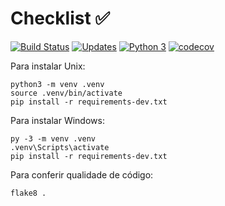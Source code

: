 # Checklist :white_check_mark:

[![Build Status](https://travis-ci.org/joaogarciadelima/checklistos.svg?branch=master)](https://travis-ci.org/joaogarciadelima/checklistos)
[![Updates](https://pyup.io/repos/github/joaogarciadelima/checklistos/shield.svg)](https://pyup.io/repos/github/joaogarciadelima/checklistos/)
[![Python 3](https://pyup.io/repos/github/joaogarciadelima/checklistos/python-3-shield.svg)](https://pyup.io/repos/github/joaogarciadelima/checklistos/)
[![codecov](https://codecov.io/gh/joaogarciadelima/checklistos/branch/master/graph/badge.svg)](https://codecov.io/gh/joaogarciadelima/checklistos)

Para instalar Unix: 

```console
python3 -m venv .venv
source .venv/bin/activate
pip install -r requirements-dev.txt
```
Para instalar Windows:

```console
py -3 -m venv .venv
.venv\Scripts\activate
pip install -r requirements-dev.txt
```

Para conferir qualidade de código:

```console
flake8 .
```